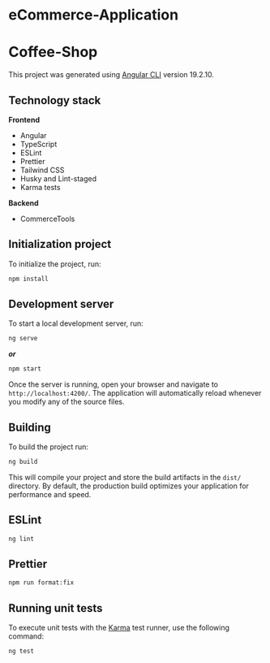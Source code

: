# eCommerce-Application

# Coffee-Shop

This project was generated using [Angular CLI](https://github.com/angular/angular-cli) version 19.2.10.

## Technology stack

**Frontend**

* Angular
* TypeScript
* ESLint
* Prettier
* Tailwind CSS
* Husky and Lint-staged
* Karma tests

**Backend**

* CommerceTools

## Initialization project

To initialize the project, run:

```bash
npm install
```

## Development server

To start a local development server, run:

```bash
ng serve
```

**___or___**

```bash
npm start
```

Once the server is running, open your browser and navigate to `http://localhost:4200/`. The application will automatically reload whenever you modify any of the source files.

## Building

To build the project run:

```bash
ng build
```

This will compile your project and store the build artifacts in the `dist/` directory. By default, the production build optimizes your application for performance and speed.

## ESLint

```bash
ng lint
```

## Prettier

```bash
npm run format:fix
```

## Running unit tests

To execute unit tests with the [Karma](https://karma-runner.github.io) test runner, use the following command:

```bash
ng test
```
